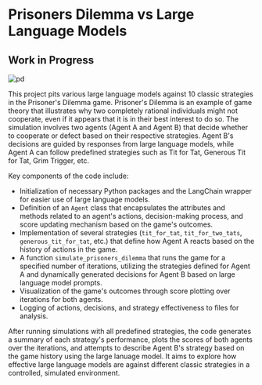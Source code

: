 # Prisoners Dilemma vs Large Language Models
## Work in Progress

![pd](https://github.com/pcaspa/Prisoners-Dilemma-vs-LLMs/assets/5567572/c4c1861b-62f7-485e-b34e-6e2e8fc34df7)


This project pits various large language models against 10 classic strategies in the Prisoner's Dilemma game.  Prisoner's Dilemma is an example of game theory that illustrates why two completely rational individuals might not cooperate, even if it appears that it is in their best interest to do so. The simulation involves two agents (Agent A and Agent B) that decide whether to cooperate or defect based on their respective strategies. Agent B's decisions are guided by responses from large language models, while Agent A can follow predefined strategies such as Tit for Tat, Generous Tit for Tat, Grim Trigger, etc.

Key components of the code include:
- Initialization of necessary Python packages and the LangChain wrapper for easier use of large language models.
- Definition of an `Agent` class that encapsulates the attributes and methods related to an agent's actions, decision-making process, and score updating mechanism based on the game's outcomes.
- Implementation of several strategies (`tit_for_tat`, `tit_for_two_tats`, `generous_tit_for_tat`, etc.) that define how Agent A reacts based on the history of actions in the game.
- A function `simulate_prisoners_dilemma` that runs the game for a specified number of iterations, utilizing the strategies defined for Agent A and dynamically generated decisions for Agent B based on large language model prompts.
- Visualization of the game's outcomes through score plotting over iterations for both agents.
- Logging of actions, decisions, and strategy effectiveness to files for analysis.

After running simulations with all predefined strategies, the code generates a summary of each strategy's performance, plots the scores of both agents over the iterations, and attempts to describe Agent B's strategy based on the game history using the large lanuage model. It aims to explore how effective large language models are against different classic strategies in a controlled, simulated environment.
